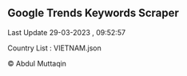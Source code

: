 

## Google Trends Keywords Scraper 
 
Last Update 29-03-2023 , 09:52:57

Country List :
VIETNAM.json



© Abdul Muttaqin 
